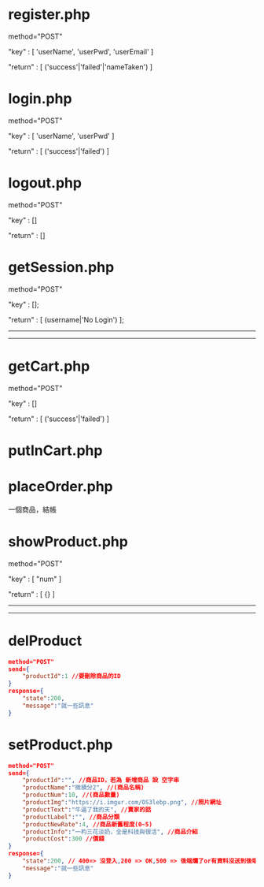 # register.php
method="POST"

"key" : [ 'userName', 'userPwd', 'userEmail' ]

"return" : [ ('success'|'failed'|'nameTaken') ]

# login.php
method="POST"

"key" : [ 'userName', 'userPwd' ]

"return" : [ ('success'|'failed') ]

# logout.php

method="POST"

"key" : []

"return" : []

# getSession.php

method="POST"

"key" : [];

"return" : [ (username|'No Login') ];

<hr>
<hr>

# getCart.php

method="POST"

"key" : []

"return" : [ ('success'|'failed') ]

# putInCart.php



# placeOrder.php 
一個商品，結帳

# showProduct.php

method="POST"

"key" : [ "num" ]

"return" : [ {} ]

<hr>
<hr>

# delProduct
```json
method="POST"
send={
    "productId":1 //要刪除商品的ID
}
response={
    "state":200,
    "message":"就一些訊息"
}
```

# setProduct.php
```json
method="POST"
send={
    "productId":"", //商品ID，若為 新增商品 設 空字串
    "productName":"微積分2", //(商品名稱)
    "productNum":10, //(商品數量)
    "productImg":"https://i.imgur.com/OS3lebp.png", //照片網址
    "productText":"牛逼了我的天", //賣家的話
    "productLabel":"", //商品分類
    "productNewRate":4, //商品新舊程度(0~5)
    "productInfo":"一杓三花淡奶，全是科技與很活", //商品介紹
    "productCost":300 //價錢
}
response={
    "state":200, // 400=> 沒登入,200 => OK,500 => 後端爛了or有資料沒送到後端
    "message":"就一些訊息"
}
```




